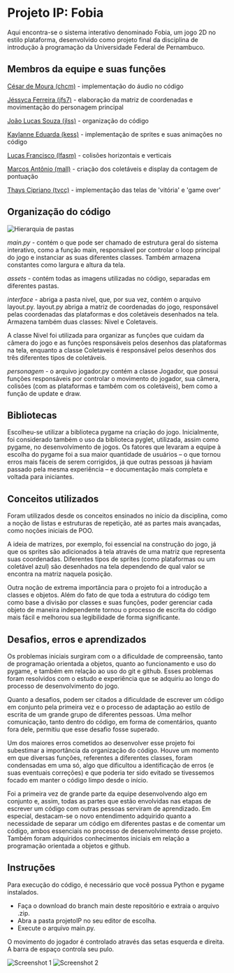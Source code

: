 
# Projeto IP: Fobia

Aqui encontra-se o sistema interativo denominado Fobia, um jogo 2D no estilo plataforma, desenvolvido como projeto final da disciplina de introdução à programação da Universidade Federal de Pernambuco. 


## Membros da equipe e suas funções

[César de Moura (chcm)](https://github.com/eucesarmoura) - 
implementação do áudio no código

[Jéssyca Ferreira (jfs7)](https://github.com/jessyca-ferreira) - elaboração da matriz de coordenadas e movimentação do personagem principal

[João Lucas Souza (jlss)](https://github.com/jlucassouza) -  organização do código

[Kaylanne Eduarda (kess)](https://github.com/Kaylanneedu) - implementação de sprites e suas animações no código

[Lucas Francisco (lfasm)](https://github.com/lukasales) - colisões horizontais e verticais

[Marcos Antônio (mall)](https://github.com/MarcosLaureano) - criação dos coletáveis e display da contagem de pontuação

[Thays Cipriano (tvcc)](https://github.com/thaysz27) -  implementação das telas de 'vitória' e 'game over'

## Organização do código

![Hierarquia de pastas](https://i.imgur.com/amS0ZUW.jpeg)

*main.py* - contém o que pode ser chamado de estrutura geral do sistema interativo, como a função main, responsável por controlar o loop principal do jogo e instanciar as suas diferentes classes. Também armazena constantes como largura e altura da tela.

*assets* - contém todas as imagens utilizadas no código, separadas em diferentes pastas.

*interface* - abriga a pasta nivel, que, por sua vez, contém o arquivo layout.py. layout.py abriga a matriz de coordenadas do jogo, responsável pelas coordenadas das plataformas e dos coletáveis desenhados na tela. Armazena também duas classes: Nivel e Coletaveis. 

A classe Nivel foi utilizada para organizar as funções que cuidam da câmera do jogo e as funções responsáveis pelos desenhos das plataformas na tela, enquanto a classe Coletaveis é responsável pelos desenhos dos três diferentes tipos de coletáveis.

*personagem* - o arquivo jogador.py contém a classe Jogador, que possui funções responsáveis por controlar o movimento do jogador, sua câmera, colisões (com as plataformas e também com os coletáveis), bem como a função de update e draw.

## Bibliotecas

Escolheu-se utilizar a biblioteca pygame na criação do jogo. Inicialmente, foi considerado também o uso da biblioteca pyglet, utilizada, assim como pygame, no desenvolvimento de jogos. Os fatores que levaram a equipe à escolha do pygame foi a sua maior quantidade de usuários – o que tornou erros mais fáceis de serem corrigidos, já que outras pessoas já haviam passado pela mesma experiência – e documentação mais completa e voltada para iniciantes.

## Conceitos utilizados
  
Foram utilizados desde os conceitos ensinados no início da disciplina, como a noção de listas e estruturas de repetição, até as partes mais avançadas, como noções iniciais de POO.

A ideia de matrizes, por exemplo, foi essencial na construção do jogo, já que os sprites são adicionados à tela através de uma matriz que representa suas coordenadas. Diferentes tipos de sprites (como plataformas ou um coletável azul) são desenhados na tela dependendo de qual valor se encontra na matriz naquela posição.

Outra noção de extrema importância para o projeto foi a introdução a classes e objetos. Além do fato de que toda a estrutura do código tem como base a divisão por classes e suas funções, poder gerenciar cada objeto de maneira independente tornou o processo de escrita do código mais fácil e melhorou sua legibilidade de forma significante.
  
## Desafios, erros e aprendizados
  
Os problemas iniciais surgiram com o a dificuldade de compreensão, tanto de programação orientada a objetos, quanto ao funcionamento e uso do pygame, e também em relação ao uso do git e github. Esses problemas foram resolvidos com o estudo e experiência que se adquiriu ao longo do processo de desenvolvimento do jogo.

Quanto a desafios, podem ser citados a dificuldade de escrever um código em conjunto pela primeira vez e o processo de adaptação ao estilo de escrita de um grande grupo de diferentes pessoas. Uma melhor comunicação, tanto dentro do código, em forma de comentários, quanto fora dele, permitiu que esse desafio fosse superado.

Um dos maiores erros cometidos ao desenvolver esse projeto foi subestimar a importância da organização do código. Houve um momento em que diversas funções, referentes a diferentes classes, foram condensadas em uma só, algo que dificultou a identificação de erros (e suas eventuais correções) e que poderia ter sido evitado se tivessemos focado em manter o código limpo desde o início.

Foi a primeira vez de grande parte da equipe desenvolvendo algo em conjunto e, assim, todas as partes que estão envolvidas nas etapas de escrever um código com outras pessoas serviram de aprendizado. Em especial, destacam-se o novo entendimento adquirido quanto a necessidade de separar um código em diferentes pastas e de comentar um código, ambos essenciais no processo de desenvolvimento desse projeto. Também foram adquiridos conhecimentos iniciais em relação a programação orientada a objetos e github.

## Instruções

Para execução do código, é necessário que você possua Python e pygame instalados.
- Faça o download do branch main deste repositório e extraia o arquivo .zip.
- Abra a pasta projetoIP no seu editor de escolha.
- Execute o arquivo main.py.

O movimento do jogador é controlado através das setas esquerda e direita. A barra de espaço controla seu pulo.


![Screenshot 1](https://i.imgur.com/b0JV2xC.png)
![Screenshot 2](https://i.imgur.com/8juhOBP.png)

